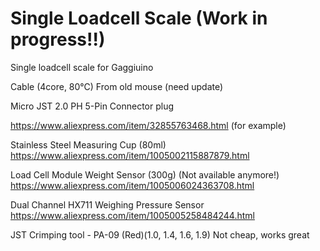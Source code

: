 # Single Loadcell Scale (Work in progress!!)
Single loadcell scale for Gaggiuino


Cable (4core, 80°C)
From old mouse (need update)

Micro JST 2.0 PH 5-Pin Connector plug

https://www.aliexpress.com/item/32855763468.html (for example)

Stainless Steel Measuring Cup (80ml)
https://www.aliexpress.com/item/1005002115887879.html

Load Cell Module Weight Sensor (300g) (Not available anymore!)
https://www.aliexpress.com/item/1005006024363708.html

Dual Channel HX711 Weighing Pressure Sensor
https://www.aliexpress.com/item/1005005258484244.html

JST Crimping tool - PA-09  (Red)(1.0, 1.4, 1.6, 1.9)
Not cheap, works great
